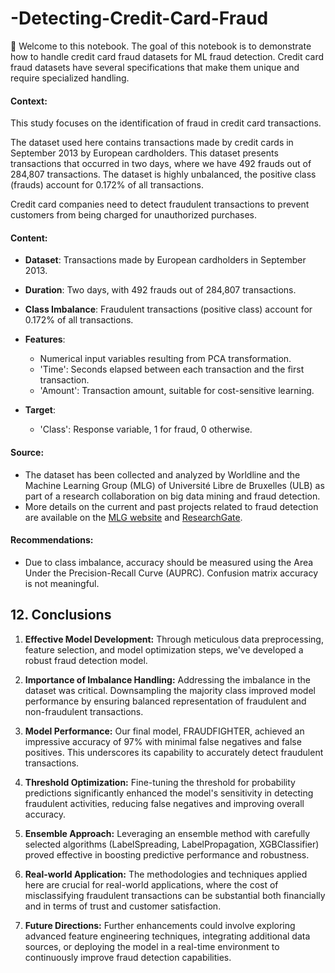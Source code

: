 # -Detecting-Credit-Card-Fraud
📌 Welcome to this notebook. The goal of this notebook is to demonstrate how to handle credit card fraud datasets for ML fraud detection. Credit card fraud datasets have several specifications that make them unique and require specialized handling.
#### Context:
This study focuses on the identification of fraud in credit card transactions.

The dataset used here contains transactions made by credit cards in September 2013 by European cardholders.
This dataset presents transactions that occurred in two days, where we have 492 frauds out of 284,807 transactions. The dataset is highly unbalanced, the positive class (frauds) account for 0.172% of all transactions.

Credit card companies need to detect fraudulent transactions to prevent customers from being charged for unauthorized purchases. 

#### Content:
- **Dataset**: Transactions made by European cardholders in September 2013.
- **Duration**: Two days, with 492 frauds out of 284,807 transactions.
- **Class Imbalance**: Fraudulent transactions (positive class) account for 0.172% of all transactions.
- **Features**:
  - Numerical input variables resulting from PCA transformation.
  - 'Time': Seconds elapsed between each transaction and the first transaction.
  - 'Amount': Transaction amount, suitable for cost-sensitive learning.

- **Target**:
  - 'Class': Response variable, 1 for fraud, 0 otherwise.
  
#### Source:
- The dataset has been collected and analyzed by Worldline and the Machine Learning Group (MLG) of Université Libre de Bruxelles (ULB) as part of a research collaboration on big data mining and fraud detection.
- More details on the current and past projects related to fraud detection are available on the [MLG website](http://mlg.ulb.ac.be) and [ResearchGate](https://www.researchgate.net/project/Fraud-detection-5).

#### Recommendations:
- Due to class imbalance, accuracy should be measured using the Area Under the Precision-Recall Curve (AUPRC). Confusion matrix accuracy is not meaningful.
  
## 12. Conclusions 


1. **Effective Model Development:** Through meticulous data preprocessing, feature selection, and model optimization steps, we've developed a robust fraud detection model.
   
2. **Importance of Imbalance Handling:** Addressing the imbalance in the dataset was critical. Downsampling the majority class improved model performance by ensuring balanced representation of fraudulent and non-fraudulent transactions.

3. **Model Performance:** Our final model, FRAUDFIGHTER, achieved an impressive accuracy of 97% with minimal false negatives and false positives. This underscores its capability to accurately detect fraudulent transactions.

4. **Threshold Optimization:** Fine-tuning the threshold for probability predictions significantly enhanced the model's sensitivity in detecting fraudulent activities, reducing false negatives and improving overall accuracy.

5. **Ensemble Approach:** Leveraging an ensemble method with carefully selected algorithms (LabelSpreading, LabelPropagation, XGBClassifier) proved effective in boosting predictive performance and robustness.

6. **Real-world Application:** The methodologies and techniques applied here are crucial for real-world applications, where the cost of misclassifying fraudulent transactions can be substantial both financially and in terms of trust and customer satisfaction.

7. **Future Directions:** Further enhancements could involve exploring advanced feature engineering techniques, integrating additional data sources, or deploying the model in a real-time environment to continuously improve fraud detection capabilities.
